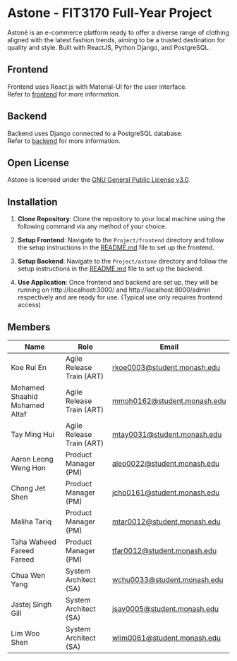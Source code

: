 # Astone - FIT3170 Full-Year Project

Astoné is an e-commerce platform ready to offer a diverse range of clothing aligned with the latest fashion trends, aiming to be a trusted destination for quality and style. Built with ReactJS, Python Django, and PostgreSQL.

## Frontend
Frontend uses React.js with Material-UI for the user interface.  
Refer to [frontend](./Project/frontend) for more information.  

## Backend
Backend uses Django connected to a PostgreSQL database.  
Refer to [backend](./Project/astone) for more information.  

## Open License 
Astone is licensed under the [GNU General Public License v3.0](./LICENSE).  

## Installation

1. **Clone Repository**: Clone the repository to your local machine using the following command via any method of your choice.

2. **Setup Frontend**: Navigate to the `Project/frontend` directory and follow the setup instructions in the [README.md](./Project/frontend) file to set up the frontend.

3. **Setup Backend**: Navigate to the `Project/astone` directory and follow the setup instructions in the [README.md](./Project/astone) file to set up the backend.

4. **Use Application**: Once frontend and backend are set up, they will be running on http://localhost:3000/ and http://localhost:8000/admin respectively and are ready for use. (Typical use only requires frontend access)

## Members
| Name | Role | Email |
| --- | --- | --- |
| Koe Rui En | Agile Release Train (ART) | rkoe0003@student.monash.edu |
| Mohamed Shaahid Mohamed Altaf | Agile Release Train (ART) | mmoh0162@student.monash.edu |
| Tay Ming Hui | Agile Release Train (ART) | mtay0031@student.monash.edu |
| Aaron Leong Weng Hon | Product Manager (PM) | aleo0022@student.monash.edu |
| Chong Jet Shen | Product Manager (PM) | jcho0161@student.monash.edu |
| Maliha Tariq | Product Manager (PM) | mtar0012@student.monash.edu |
| Taha Waheed Fareed Fareed | Product Manager (PM) | tfar0012@student.monash.edu |
| Chua Wen Yang | System Architect (SA) | wchu0033@student.monash.edu |
| Jastej Singh Gill | System Architect (SA) | jsav0005@student.monash.edu |
| Lim Woo Shen | System Architect (SA) | wlim0061@student.monash.edu |
